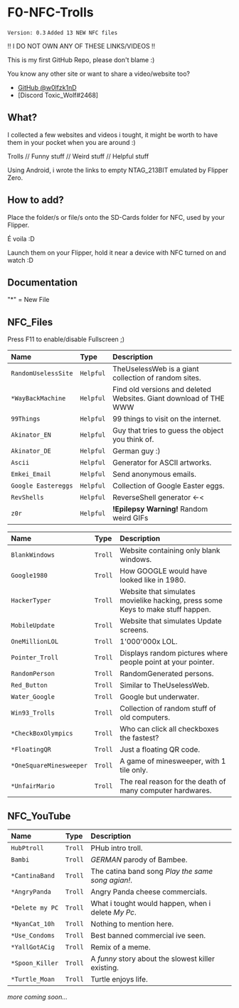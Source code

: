 # F0-NFC-Trolls

`Version: 0.3`
  `Added 13 NEW NFC files`

!! I DO NOT OWN ANY OF THESE LINKS/VIDEOS !!

This is my first GitHub Repo, please don't blame :)

You know any other site or want to share a video/website too?

- [GitHub @w0lfzk1nD](https://github.com/w0lfzk1n)
- [Discord Toxic_Wolf#2468]


## What?

I collected a few websites and videos i tought, it might be worth to have them in your pocket when you are around :)

Trolls // Funny stuff // Weird stuff // Helpful stuff

Using Android, i wrote the links to empty NTAG_213BIT emulated by Flipper Zero.

## How to add?
Place the folder/s or file/s onto the SD-Cards folder for NFC, used by your Flipper.

É voila :D 

Launch them on your Flipper, hold it near a device with NFC turned on and watch :D 

## Documentation

"*" = New File

## NFC_Files

Press F11 to enable/disable Fullscreen ;)

| Name      | Type     | Description                |
| :-------- | :------- | :------------------------- |
| `RandomUselessSite` | `Helpful` | TheUselessWeb is a giant collection of random sites. |
| `*WayBackMachine` | `Helpful` | Find old versions and deleted Websites. Giant download of THE WWW |
| `99Things` | `Helpful` | 99 things to visit on the internet. |
| `Akinator_EN` | `Helpful` | Guy that tries to guess the object you think of. |
| `Akinator_DE` | `Helpful` | German guy :) |
| `Ascii` | `Helpful` | Generator for ASCII artworks. |
| `Emkei_Email` | `Helpful` | Send anonymous emails. |
| `Google Eastereggs` | `Helpful` | Collection of Google Easter eggs. |
| `RevShells` | `Helpful` | ReverseShell generator <-< |
| `z0r` | `Helpful` | **!Epilepsy Warning!** Random weird GIFs|

| Name      | Type     | Description                |
| :-------- | :------- | :------------------------- |
| `BlankWindows` | `Troll` | Website containing only blank windows. |
| `Google1980` | `Troll` | How GOOGLE would have looked like in 1980. |
| `HackerTyper` | `Troll` | Website that simulates movielike hacking, press some Keys to make stuff happen. |
| `MobileUpdate` | `Troll` | Website that simulates Update screens. |
| `OneMillionLOL` | `Troll` | 1'000'000x LOL. |
| `Pointer_Troll` | `Troll` | Displays random pictures where people point at your pointer. |
| `RandomPerson` | `Troll` | RandomGenerated persons. |
| `Red_Button` | `Troll` | Similar to TheUselessWeb. |
| `Water_Google` | `Troll` | Google but underwater. |
| `Win93_Trolls` | `Troll` | Collection of random stuff of old computers. |
| `*CheckBoxOlympics` | `Troll` | Who can click all checkboxes the fastest? |
| `*FloatingQR` | `Troll` | Just a floating QR code. |
| `*OneSquareMinesweeper` | `Troll` | A game of minesweeper, with 1 tile only. |
| `*UnfairMario` | `Troll` | The real reason for the death of many computer hardwares. |


## NFC_YouTube

| Name      | Type     | Description                |
| :-------- | :------- | :------------------------- |
| `HubPtroll` | `Troll` | PHub intro troll. |
| `Bambi` | `Troll` | *GERMAN* parody of Bambee. |
| `*CantinaBand` | `Troll` | The catina band song *Play the same song agian!*. |
| `*AngryPanda` | `Troll` | Angry Panda cheese commercials. |
| `*Delete my PC` | `Troll` | What i tought would happen, when i delete *My Pc*. |
| `*NyanCat_10h` | `Troll` | Nothing to mention here. |
| `*Use_Condoms` | `Troll` | Best banned commercial ive seen. |
| `*YallGotACig` | `Troll` | Remix of a meme. |
| `*Spoon_Killer` | `Troll` | A *funny* story about the slowest killer existing. |
| `*Turtle_Moan` | `Troll` | Turtle enjoys life. |

*more coming soon...*
